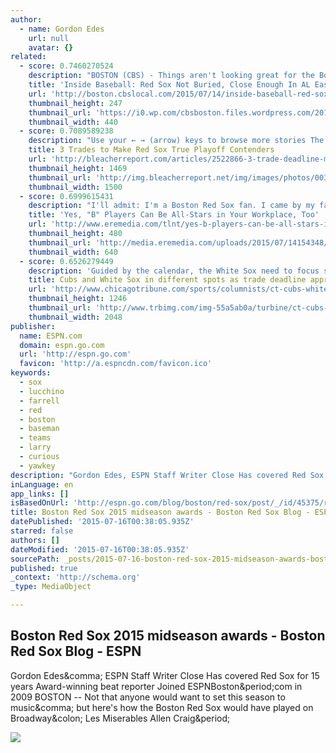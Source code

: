 ```yaml
---
author:
  - name: Gordon Edes
    url: null
    avatar: {}
related:
  - score: 0.7460270524
    description: "BOSTON (CBS) - Things aren't looking great for the Boston Red Sox at the All-Star break, but don't count them out just yet. The Sox dropped two of three to the New York Yankees in their final series before the break, and sit 6.5 games back of New York in the AL East."
    title: 'Inside Baseball: Red Sox Not Buried, Close Enough In AL East'
    url: 'http://boston.cbslocal.com/2015/07/14/inside-baseball-red-sox-not-buried-close-enough-in-al-east/'
    thumbnail_height: 247
    thumbnail_url: 'https://i0.wp.com/cbsboston.files.wordpress.com/2015/07/insidebaseball713.jpg?fit=440%2C330'
    thumbnail_width: 440
  - score: 0.7089589238
    description: "Use your ← → (arrow) keys to browse more stories The Boston Red Sox's most obvious weakness this season has been their pitching staff. How can the Red Sox improve and make a run toward October? Bleacher Report's Scott Miller joins Stephen Nelson to discuss three moves that could bring the Red Sox back into the playoff picture."
    title: 3 Trades to Make Red Sox True Playoff Contenders
    url: 'http://bleacherreport.com/articles/2522866-3-trade-deadline-moves-to-make-the-red-sox-true-playoff-contenders'
    thumbnail_height: 1469
    thumbnail_url: 'http://img.bleacherreport.net/img/images/photos/003/469/144/hi-res-b3b8dd906aa18e60a12af1908aeeaaf1_crop_exact.jpg?w=1500&h=1500&q=85'
    thumbnail_width: 1500
  - score: 0.6999615431
    description: "I'll admit: I'm a Boston Red Sox fan. I came by my fandom honestly - I married a diehard Red Sox fan in 2004 and started watching Sox games in self-defense. (But what a year to start learning the game!) Lately, however, there's not much joy in Red Sox nation."
    title: 'Yes, "B" Players Can Be All-Stars in Your Workplace, Too'
    url: 'http://www.eremedia.com/tlnt/yes-b-players-can-be-all-stars-in-your-workplace-too/'
    thumbnail_height: 480
    thumbnail_url: 'http://media.eremedia.com/uploads/2015/07/14154348/BrockHolt.jpg'
    thumbnail_width: 640
  - score: 0.6526279449
    description: 'Guided by the calendar, the White Sox need to focus solely on the date. The Cubs, meanwhile, must fixate on the year. Yes, July 31, 2015 - the major-league trade deadline - means something different to each Chicago team, which have conspired to make this summer more compelling than just a rickety sports bridge between the Blackhawks parade and Bourbonnais.'
    title: Cubs and White Sox in different spots as trade deadline approaches
    url: 'http://www.chicagotribune.com/sports/columnists/ct-cubs-white-sox-trades-haugh-spt-0715-20150714-column.html'
    thumbnail_height: 1246
    thumbnail_url: 'http://www.trbimg.com/img-55a5ab0a/turbine/ct-cubs-white-sox-trades-haugh-spt-0715-20150714'
    thumbnail_width: 2048
publisher:
  name: ESPN.com
  domain: espn.go.com
  url: 'http://espn.go.com'
  favicon: 'http://a.espncdn.com/favicon.ico'
keywords:
  - sox
  - lucchino
  - farrell
  - red
  - boston
  - baseman
  - teams
  - larry
  - curious
  - yawkey
description: "Gordon Edes, ESPN Staff Writer Close Has covered Red Sox for 15 years Award-winning beat reporter Joined ESPNBoston.com in 2009 BOSTON -- Not that anyone would want to set this season to music, but here's how the Boston Red Sox would have played on Broadway: Les Miserables Allen Craig."
inLanguage: en
app_links: []
isBasedOnUrl: 'http://espn.go.com/blog/boston/red-sox/post/_/id/45375/red-sox-2015-midseason-tony-awards'
title: Boston Red Sox 2015 midseason awards - Boston Red Sox Blog - ESPN
datePublished: '2015-07-16T00:38:05.935Z'
starred: false
authors: []
dateModified: '2015-07-16T00:38:05.935Z'
sourcePath: _posts/2015-07-16-boston-red-sox-2015-midseason-awards-boston-red-sox-blog-.md
published: true
_context: 'http://schema.org'
_type: MediaObject

---
```

<article style=""><h1>Boston Red Sox 2015 midseason awards - Boston Red Sox Blog - ESPN</h1><p>Gordon Edes&amp;comma; ESPN Staff Writer Close Has covered Red Sox for 15 years Award-winning beat reporter Joined ESPNBoston&amp;period;com in 2009 BOSTON -- Not that anyone would want to set this season to music&amp;comma; but here's how the Boston Red Sox would have played on Broadway&amp;colon; Les Miserables Allen Craig&amp;period;</p><img src="http://a.espncdn.com/combiner/i?img=%2Fphoto%2F2015%2F0714%2Fmlb_g_soxts_1296x729.jpg" /></article>